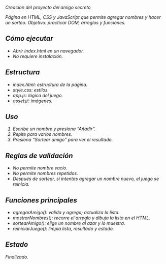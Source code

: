 <em>  Creacion del proyecto del amigo secreto <em>

Página en HTML, CSS y JavaScript que permite agregar nombres y hacer un sorteo.
Objetivo: practicar DOM, arreglos y funciones.

## Cómo ejecutar
- Abrir index.html en un navegador.
- No requiere instalación.

## Estructura
- index.html: estructura de la página.
- style.css: estilos.
- app.js: lógica del juego.
- assets/: imágenes.

## Uso
1. Escribe un nombre y presiona “Añadir”.
2. Repite para varios nombres.
3. Presiona “Sortear amigo” para ver el resultado.

## Reglas de validación
- No permite nombre vacío.
- No permite nombres repetidos.
- Después de sortear, si intentas agregar un nombre nuevo, el juego se reinicia.

## Funciones principales
- agregarAmigo(): valida y agrega; actualiza la lista.
- mostrarNombres(): recorre el arreglo y dibuja la lista en el HTML.
- sortearAmigo(): elige un nombre al azar y lo muestra.
- reiniciarJuego(): limpia lista, resultado y estado.

## Estado
Finalizado.
